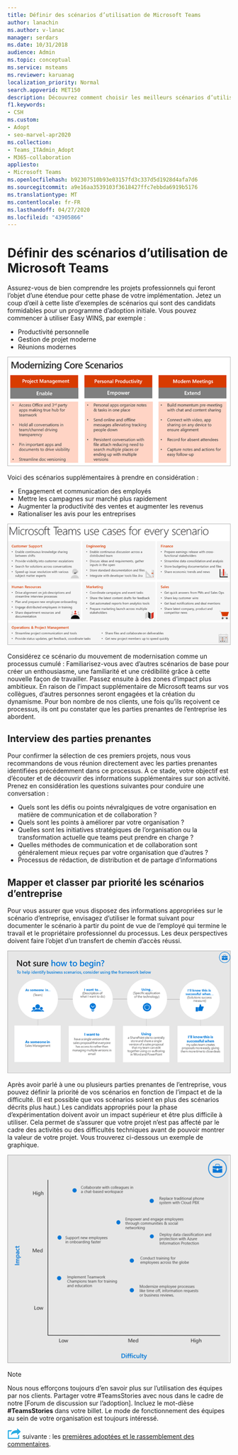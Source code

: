 ```yaml
---
title: Définir des scénarios d’utilisation de Microsoft Teams
author: lanachin
ms.author: v-lanac
manager: serdars
ms.date: 10/31/2018
audience: Admin
ms.topic: conceptual
ms.service: msteams
ms.reviewer: karuanag
localization_priority: Normal
search.appverid: MET150
description: Découvrez comment choisir les meilleurs scénarios d’utilisation applicables pour la phase d’expérience de votre adoption d’équipes.
f1.keywords:
- CSH
ms.custom:
- Adopt
- seo-marvel-apr2020
ms.collection:
- Teams_ITAdmin_Adopt
- M365-collaboration
appliesto:
- Microsoft Teams
ms.openlocfilehash: b92307510b93e03157fd3c337d5d1928d4afa7d6
ms.sourcegitcommit: a9e16aa3539103f3618427ffc7ebbda6919b5176
ms.translationtype: MT
ms.contentlocale: fr-FR
ms.lasthandoff: 04/27/2020
ms.locfileid: "43905866"
---
```

# <a name="define-usage-scenarios-for-microsoft-teams"></a>Définir des scénarios d’utilisation de Microsoft Teams

Assurez-vous de bien comprendre les projets professionnels qui feront l’objet d’une étendue pour cette phase de votre implémentation. Jetez un coup d’œil à cette liste d’exemples de scénarios qui sont des candidats formidables pour un programme d’adoption initiale. Vous pouvez commencer à utiliser Easy WINS, par exemple :

- Productivité personnelle
- Gestion de projet moderne
- Réunions modernes

![Illustration des trois scénarios de base](media/teams-adoption-modernizing-core-scenarios.png)

Voici des scénarios supplémentaires à prendre en considération :

- Engagement et communication des employés
- Mettre les campagnes sur marché plus rapidement
- Augmenter la productivité des ventes et augmenter les revenus
- Rationaliser les avis pour les entreprises

![Illustration d’exemples d’utilisation d’équipes pour chaque scénario](media/teams-adoption-use-cases.png)

Considérez ce scénario du mouvement de modernisation comme un processus cumulé : Familiarisez-vous avec d’autres scénarios de base pour créer un enthousiasme, une familiarité et une crédibilité grâce à cette nouvelle façon de travailler. Passez ensuite à des zones d’impact plus ambitieux. En raison de l’impact supplémentaire de Microsoft teams sur vos collègues, d’autres personnes seront engagées et la création du dynamisme. Pour bon nombre de nos clients, une fois qu’ils reçoivent ce processus, ils ont pu constater que les parties prenantes de l’entreprise les abordent.

## <a name="interview-business-stakeholders"></a>Interview des parties prenantes

Pour confirmer la sélection de ces premiers projets, nous vous recommandons de vous réunion directement avec les parties prenantes identifiées précédemment dans ce processus. À ce stade, votre objectif est d’écouter et de découvrir des informations supplémentaires sur son activité. Prenez en considération les questions suivantes pour conduire une conversation :

- Quels sont les défis ou points névralgiques de votre organisation en matière de communication et de collaboration ?
- Quels sont les points à améliorer par votre organisation ?
- Quelles sont les initiatives stratégiques de l’organisation ou la transformation actuelle que teams peut prendre en charge ?
- Quelles méthodes de communication et de collaboration sont généralement mieux reçues par votre organisation que d’autres ?
- Processus de rédaction, de distribution et de partage d’informations

## <a name="map-and-prioritize-business-scenarios"></a>Mapper et classer par priorité les scénarios d’entreprise

Pour vous assurer que vous disposez des informations appropriées sur le scénario d’entreprise, envisagez d’utiliser le format suivant pour documenter le scénario à partir du point de vue de l’employé qui termine le travail et le propriétaire professionnel du processus. Les deux perspectives doivent faire l’objet d’un transfert de chemin d’accès réussi.

![Illustration de l’infrastructure d’identification des scénarios](media/teams-adoption-identify-scenarios.png)

Après avoir parlé à une ou plusieurs parties prenantes de l’entreprise, vous pouvez définir la priorité de vos scénarios en fonction de l’impact et de la difficulté. (Il est possible que vos scénarios soient en plus des scénarios décrits plus haut.) Les candidats appropriés pour la phase d’expérimentation doivent avoir un impact supérieur et être plus difficile à utiliser. Cela permet de s’assurer que votre projet n’est pas affecté par le cadre des activités ou des difficultés techniques avant de pouvoir montrer la valeur de votre projet. Vous trouverez ci-dessous un exemple de graphique.

![Illustration illustrant un impact sur un scénario ou une difficulté](media/teams-adoption-impact-difficulty.png)

> [!Note]
> Nous nous efforçons toujours d’en savoir plus sur l’utilisation des équipes par nos clients. Partager votre #TeamsStories avec nous dans le cadre de notre [Forum de discussion sur l’adoption]. Incluez le mot-dièse **#TeamsStories** dans votre billet. Le mode de fonctionnement des équipes au sein de votre organisation est toujours intéressé.

![Une icône représentant la prochaine étape](media/teams-adoption-next-icon.png) suivante : les [premières adoptées et le rassemblement des commentaires](teams-adoption-onboard-early-adopters.md).
